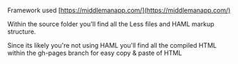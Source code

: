 Framework used [https://middlemanapp.com/](https://middlemanapp.com/)

Within the source folder you'll find all the Less files and HAML markup structure.

Since its likely you're not using HAML you'll find all the compiled HTML within the gh-pages branch for easy copy & paste of HTML